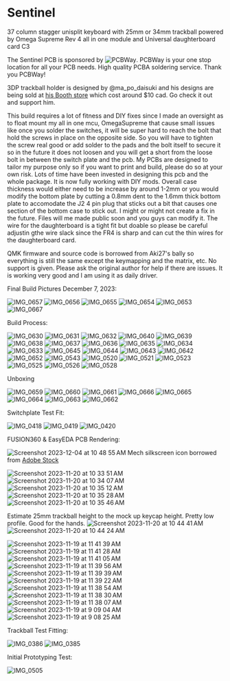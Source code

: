 # Sentinel
37 column stagger unisplit keyboard with 25mm or 34mm trackball powered by Omega Supreme Rev 4 all in one module and Universal daughterboard card C3

The Sentinel PCB is sponsored by ![PCBWay](https://github.com/protieusz/Sentinel/assets/118025702/d6bd30d1-d528-4dc9-90f1-f4e84397b4d5).
PCBWay is your one stop location for all your PCB needs.  High quality PCBA soldering service.  Thank you PCBWay!

3DP trackball holder is designed by @ma_po_daisuki and his designs are being sold at [his Booth store](https://ma-po.booth.pm/items/5258743) which cost around $10 cad. Go check it out and support him.

This build requires a lot of fitness and DIY fixes since I made an oversight as to float mount my all in one mcu, OmegaSupreme that cause small issues like once you solder the switches, it will be super hard to reach the bolt that hold the screws in place on the opposite side. So you will have to tighten the screw real good or add solder to the pads and the bolt itself to secure it so in the future it does not loosen and you will get a short from the loose bolt in between the switch plate and the pcb. My PCBs are designed to tailor my purpose only so if you want to print and build, please do so at your own risk. Lots of time have been invested in designing this pcb and the whole package. It is now fully working with DIY mods. Overall case thickness would either need to be increase by around 1-2mm or you would modify the bottom plate by cutting a 0.8mm dent to the 1.6mm thick bottom plate to accomodate the J2 4 pin plug that sticks out a bit that causes one section of the bottom case to stick out. I might or might not create a fix in the future. Files will me made public soon and you guys can modify it.  The wire for the daughterboard is a tight fit but doable so please be careful adjustin gthe wire slack since the FR4 is sharp and can cut the thin wires for the daughterboard card.

QMK firmware and source code is borrowed from Aki27's bally so everything is still the same except the keymapping and the matrix, etc. No support is given. Please ask the original author for help if there are issues. It is working very good and I am using it as daily driver.

Final Build Pictures December 7, 2023:

![IMG_0657](https://github.com/protieusz/Sentinel/assets/118025702/0c1af8b4-8d0c-48e1-94b4-bb2f903c4dc1)
![IMG_0656](https://github.com/protieusz/Sentinel/assets/118025702/27b509d3-157b-402f-8443-c0ebab0471b5)
![IMG_0655](https://github.com/protieusz/Sentinel/assets/118025702/ff6dac3b-6546-493d-8d74-3690ed9484c3)
![IMG_0654](https://github.com/protieusz/Sentinel/assets/118025702/602a8032-cfb0-4a18-ad94-efc84903e570)
![IMG_0653](https://github.com/protieusz/Sentinel/assets/118025702/c1ff32c3-3724-4eba-96f7-bb95162c8904)
![IMG_0667](https://github.com/protieusz/Sentinel/assets/118025702/5d723fd6-6dee-4e00-ab62-2181bf89a572)

Build Process:

![IMG_0630](https://github.com/protieusz/Sentinel/assets/118025702/e5bd0ffc-fd17-405f-a7b4-7551bc955a31)
![IMG_0631](https://github.com/protieusz/Sentinel/assets/118025702/c9283ebe-29ba-44fc-b8bd-67eb7d807062)
![IMG_0632](https://github.com/protieusz/Sentinel/assets/118025702/7b0d3abe-58a7-45bf-b5b8-377d42af4a16)
![IMG_0640](https://github.com/protieusz/Sentinel/assets/118025702/5984e482-fb6b-4478-90bf-4ff2c0fb9f73)
![IMG_0639](https://github.com/protieusz/Sentinel/assets/118025702/d78ee895-9ef9-4ca1-9037-02d88886ead4)
![IMG_0638](https://github.com/protieusz/Sentinel/assets/118025702/dd4b2875-1a50-471e-914f-db9755ce3d5e)
![IMG_0637](https://github.com/protieusz/Sentinel/assets/118025702/e6a68360-b9f0-4627-b960-0210c8fe9769)
![IMG_0636](https://github.com/protieusz/Sentinel/assets/118025702/84386af5-46fd-4f63-b903-0601da4c7b42)
![IMG_0635](https://github.com/protieusz/Sentinel/assets/118025702/1088967c-47b8-4da7-89f4-0e8cf93e9c04)
![IMG_0634](https://github.com/protieusz/Sentinel/assets/118025702/c2a1e7f1-da6a-4d1a-9e1b-6cb85aeb7698)
![IMG_0633](https://github.com/protieusz/Sentinel/assets/118025702/cb8550ed-9277-4e61-9f62-aea4d33facb3)
![IMG_0645](https://github.com/protieusz/Sentinel/assets/118025702/08cf12e5-d824-43d0-880b-79ab5b6c7c77)
![IMG_0644](https://github.com/protieusz/Sentinel/assets/118025702/218fbed4-9452-4007-a977-3f6585f90c79)
![IMG_0643](https://github.com/protieusz/Sentinel/assets/118025702/a703ca56-87b4-49f3-a73e-b92658fffde0)
![IMG_0642](https://github.com/protieusz/Sentinel/assets/118025702/f421c6ff-6696-4ccc-bbf0-62c3c16773eb)
![IMG_0652](https://github.com/protieusz/Sentinel/assets/118025702/bff45666-aeb5-4944-bd24-0fa955b01a10)
![IMG_0543](https://github.com/protieusz/Sentinel/assets/118025702/827643dc-8a3d-4912-9f17-00201035acf2)
![IMG_0520](https://github.com/protieusz/Sentinel/assets/118025702/f15f1e55-78e2-45d4-a870-21bb57f82cf3)
![IMG_0521](https://github.com/protieusz/Sentinel/assets/118025702/36e36987-5cf4-4cde-9723-d5047aba5f30)
![IMG_0523](https://github.com/protieusz/Sentinel/assets/118025702/4be2e271-fdf3-4c13-bcab-89aace6fbf72)
![IMG_0525](https://github.com/protieusz/Sentinel/assets/118025702/94bc412f-5ce9-49e0-b97c-4e26bba1129d)
![IMG_0526](https://github.com/protieusz/Sentinel/assets/118025702/3b8ac18c-7e6f-4bff-9a41-5a90d950c991)
![IMG_0528](https://github.com/protieusz/Sentinel/assets/118025702/0dd570f5-b115-4021-92c5-055b3cad9dcd)

Unboxing

![IMG_0659](https://github.com/protieusz/Sentinel/assets/118025702/2331589b-0875-4e8b-9bda-d842ceaac157)
![IMG_0660](https://github.com/protieusz/Sentinel/assets/118025702/445076fa-49c6-42b0-9abd-eb7bb2cdb857)
![IMG_0661](https://github.com/protieusz/Sentinel/assets/118025702/9098ae2f-18d4-4410-ac68-63cfe37ed787)
![IMG_0666](https://github.com/protieusz/Sentinel/assets/118025702/75f48807-3248-47f8-93fe-4332654487ba)
![IMG_0665](https://github.com/protieusz/Sentinel/assets/118025702/905fd292-8f33-4cf9-b501-cfcb70c356f2)
![IMG_0664](https://github.com/protieusz/Sentinel/assets/118025702/e2af6ef6-5b9e-4558-8446-37b090ec2df8)
![IMG_0663](https://github.com/protieusz/Sentinel/assets/118025702/9d7a4185-5209-4f6a-a444-bc43b7284b82)
![IMG_0662](https://github.com/protieusz/Sentinel/assets/118025702/5b8309ee-7901-4ab2-86da-111ef9d76f06)

Switchplate Test Fit:

![IMG_0418](https://github.com/protieusz/Sentinel/assets/118025702/5bb06190-0b76-4cc1-ae05-6e56252302b4)
![IMG_0419](https://github.com/protieusz/Sentinel/assets/118025702/c5970b05-1ba9-4cb0-a1b7-235e68edf9bf)
![IMG_0420](https://github.com/protieusz/Sentinel/assets/118025702/8021cc2d-55d3-4cc6-929f-a3575acf6f0c)


FUSION360 & EasyEDA PCB Rendering:

![Screenshot 2023-12-04 at 10 48 55 AM](https://github.com/protieusz/Sentinel/assets/118025702/ed7f7c82-2444-404a-a8d4-45253489991d)
Mech silkscreen icon borrowed from [Adobe Stock](https://stock.adobe.com/ca/images/giant-mecha-robot-or-battle-bot-set-collection-vector-icons-illustrations-of-gigantic-mechanical-machine-or-big-mech-robots-for-war-and-military-robot-model-concept-for-games-and-character-design/390622019) 

![Screenshot 2023-11-20 at 10 33 51 AM](https://github.com/protieusz/Sentinel/assets/118025702/14774d38-015f-42ce-ad2b-e895e604a725)
![Screenshot 2023-11-20 at 10 34 07 AM](https://github.com/protieusz/Sentinel/assets/118025702/606c3aef-9db7-4216-9d93-f325845c60ea)
![Screenshot 2023-11-20 at 10 35 12 AM](https://github.com/protieusz/Sentinel/assets/118025702/535d5ab3-aabc-41b2-b9d7-2774f04301d8)
![Screenshot 2023-11-20 at 10 35 28 AM](https://github.com/protieusz/Sentinel/assets/118025702/3877ea6a-8a11-46ef-a0e6-14e50635118e)
![Screenshot 2023-11-20 at 10 35 46 AM](https://github.com/protieusz/Sentinel/assets/118025702/b76a5a12-009a-4573-b2e9-490d3f6f3206)

Estimate 25mm trackball height to the mock up keycap height. Pretty low profile. Good for the hands.
![Screenshot 2023-11-20 at 10 44 41 AM](https://github.com/protieusz/Sentinel/assets/118025702/d3799bd7-1880-4dc3-a55e-b0d98eadae6e)
![Screenshot 2023-11-20 at 10 44 24 AM](https://github.com/protieusz/Sentinel/assets/118025702/2137a915-3335-4755-a86d-ea86b69bc5b9)

![Screenshot 2023-11-19 at 11 41 39 AM](https://github.com/protieusz/Sentinel/assets/118025702/181ea17b-0164-4ee6-9f84-17cfc28b6ea0)
![Screenshot 2023-11-19 at 11 41 28 AM](https://github.com/protieusz/Sentinel/assets/118025702/83ca5332-e635-467e-9e1d-f010e54e2802)
![Screenshot 2023-11-19 at 11 41 05 AM](https://github.com/protieusz/Sentinel/assets/118025702/7ec1a26e-d8a3-4d1f-b7ec-24dc609d9e8f)
![Screenshot 2023-11-19 at 11 39 56 AM](https://github.com/protieusz/Sentinel/assets/118025702/62f45d68-5f88-458a-a8ea-14b62a86c295)
![Screenshot 2023-11-19 at 11 39 39 AM](https://github.com/protieusz/Sentinel/assets/118025702/9c0a5099-a12a-4a21-bfa5-335900e0bead)
![Screenshot 2023-11-19 at 11 39 22 AM](https://github.com/protieusz/Sentinel/assets/118025702/2571299a-7824-4969-83b6-0170d060acf3)
![Screenshot 2023-11-19 at 11 38 54 AM](https://github.com/protieusz/Sentinel/assets/118025702/3e5ac9ae-540f-4739-a8c3-4d240509cbc7)
![Screenshot 2023-11-19 at 11 38 30 AM](https://github.com/protieusz/Sentinel/assets/118025702/1e8a57d1-0cd8-4b7b-ba52-3100733a92c6)
![Screenshot 2023-11-19 at 11 38 07 AM](https://github.com/protieusz/Sentinel/assets/118025702/ce05c1e2-e319-4417-a580-32c70facc6f0)
![Screenshot 2023-11-19 at 9 09 04 AM](https://github.com/protieusz/Sentinel/assets/118025702/5c1365d6-07ac-4fa8-9ed4-18872e880ff4)
![Screenshot 2023-11-19 at 9 08 25 AM](https://github.com/protieusz/Sentinel/assets/118025702/7412a047-3514-4001-8da1-a052dc82ac15)

Trackball Test Fitting:

![IMG_0386](https://github.com/protieusz/Sentinel/assets/118025702/b90c90c3-76da-4c6c-8da8-c3db268797bf)
![IMG_0385](https://github.com/protieusz/Sentinel/assets/118025702/4215a50c-62d3-4109-8841-a799f42d2a8d)

Initial Prototyping Test:

![IMG_0505](https://github.com/protieusz/Sentinel/assets/118025702/bbe3fe12-64e1-449d-9cad-b534e679b086)
